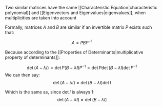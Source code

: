 Two similar matrices have the same [[Characteristic Equation|characteristic polynomial]] and [[Eigenvectors and Eigenvalues|eigenvalues]], when multiplicities are taken into account

Formally, matrices $A$ and $B$ are similar if an invertible matrix $P$ exists such that:

$$A = PBP^{-1}$$

Because according to the [[Properties of Determinants|multiplicative property of determinants]]:

$$\det{(A -\lambda{I})} = \det{P(B-\lambda{I})P^{-1}} = \det{P}\det{(B-\lambda{I})}\det{P^{-1}}$$
We can then say:
$$\det{(A -\lambda{I})} = \det{(B-\lambda I)}\det{I}$$

Which is the same as, since $\det{I}$ is always 1:
$$\det{(A -\lambda{I})} = \det{(B-\lambda I)}$$
